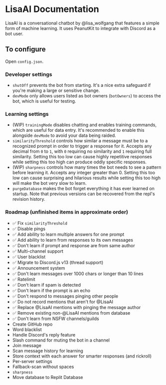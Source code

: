 # LisaAI Documentation
LisaAI is a conversational chatbot by @lisa_wolfgang that features a simple form of machine learning. It uses PeanutKit to integrate with Discord as a bot user.

## To configure
Open `config.json`.

### Developer settings
- `shutOff` prevents the bot from starting. It's a nice extra safeguard if you're making a large or sensitive change.
- `devMode` only allows users listed as bot owners (`botOwners`) to access the bot, which is useful for testing.

### Learning settings
- (WIP) `trainingMode` disables chatting and enables training commands, which are useful for data entry. It's recommended to enable this alongside `devMode` to avoid your data being raided.
- `similarityThreshold` controls how similar a message must be to a recognized prompt in order to trigger a response for it. Accepts any decimal from `0` to `1`, with `0` requiring no similarity and `1` requiring full similarity. Setting this too low can cause highly repetitive responses while setting this too high can produce oddly specific responses.
- (WIP) `sharpness` controls how many times the bot needs to see a pattern before learning it. Accepts any integer greater than 0. Setting this too low can cause surprising and hilarious results while setting this too high will make the bot very slow to learn.
- `purgeDatabase` makes the bot forget everything it has ever learned on startup. Note that previous versions can be recovered from the repl's revision history.

### Roadmap (unfinished items in approximate order)
- ✅ Fix `similarityThreshold`
- ✅ Disable pings
- ✅ Add ability to learn multiple answers for one prompt
- ✅ Add ability to learn from responses to its own messages
- ✅ Don't learn if prompt and response are from same author
- ✅ Multi-channel support
- ✅ User blacklist
- ✅ Migrate to Discord.js v13 (thread support)
- ✅ Announcement system
- ✅ Don't learn messages over 1000 chars or longer than 10 lines
- ✅ Ratelimit
- ✅ Don't learn if spam is detected
- ✅ Don't learn if the prompt is an echo
- ✅ Don't respond to messages pinging other people
- ✅ Do not record mentions that aren't for @LisaAI
- ✅ Replace @LisaAI mentions with pinging the message author
- ✅ Remove existing non-@LisaAI mentions from database
- ✅ Don't learn from NSFW channels/guilds
- Create GitHub repo
- Word blacklist
- Handle Discord's reply feature
- Slash command for muting the bot in a channel
- Join message
- Scan message history for learning
- Store context with each answer for smarter responses (and rickroll)
- Per-server settings
- Fallback-scan without spaces
- `sharpness`
- Move database to Replit Database